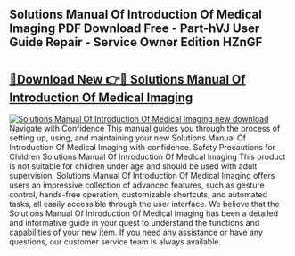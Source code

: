 ## Solutions Manual Of Introduction Of Medical Imaging PDF Download Free - Part-hVJ User Guide Repair - Service Owner Edition HZnGF

# <h2><a href="http://bc70435.oget.top/?id=Solutions+Manual+Of+Introduction+Of+Medical+Imaging">🔗Download New 👉🔴 Solutions Manual Of Introduction Of Medical Imaging</a></h2>

[![Solutions Manual Of Introduction Of Medical Imaging new download](https://i.imgur.com/5g1atiW.png)](http://bc70435.oget.top/?id=Solutions+Manual+Of+Introduction+Of+Medical+Imaging)
Navigate with Confidence This manual guides you through the process of setting up, using, and maintaining your new Solutions Manual Of Introduction Of Medical Imaging with confidence. Safety Precautions for Children Solutions Manual Of Introduction Of Medical Imaging This product is not suitable for children under age and should be used with adult supervision. Solutions Manual Of Introduction Of Medical Imaging offers users an impressive collection of advanced features, such as gesture control, hands-free operation, customizable shortcuts, and automated tasks, all easily accessible through the user interface. We believe that the Solutions Manual Of Introduction Of Medical Imaging has been a detailed and informative guide in your quest to understand the functions and capabilities of your new item. If you need any assistance or have any questions, our customer service team is always available.
